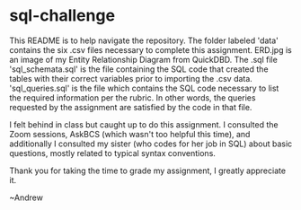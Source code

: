 # sql-challenge

This README is to help navigate the repository. The folder labeled 'data' contains the six .csv files necessary to complete this assignment. 
ERD.jpg is an image of my Entity Relationship Diagram from QuickDBD. The .sql file 'sql_schemata.sql' is the file containing the SQL code 
that created the tables with their correct variables prior to importing the .csv data. 'sql_queries.sql' is the file which contains the 
SQL code necessary to list the required information per the rubric. In other words, the queries requested by the assignment are satisfied 
by the code in that file.

I felt behind in class but caught up to do this assignment. I consulted the Zoom sessions, AskBCS (which wasn't too helpful this time), 
and additionally I consulted my sister (who codes for her job in SQL) about basic questions, mostly related to typical syntax conventions.

Thank you for taking the time to grade my assignment, I greatly appreciate it.

~Andrew
